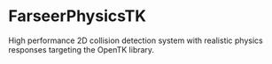 # FarseerPhysicsTK
High performance 2D collision detection system with realistic physics responses targeting the OpenTK library.
